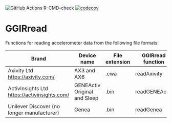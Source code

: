 ![GitHub Actions R-CMD-check](https://github.com/wadpac/GGIRread/workflows/R-CMD-check/badge.svg)
[![codecov](https://codecov.io/gh/wadpac/GGIRread/branch/main/graph/badge.svg?token=SNII9OKA4J)](https://codecov.io/gh/wadpac/GGIRread)

# GGIRread

Functions for reading accelerometer data from the following file formats:

Brand | Device name | File extension | GGIRread function
------ | ------- | ------- | ----------------
Axivity Ltd https://axivity.com/ | AX3 and AX6 | .cwa | readAxivity
ActivInsights Ltd https://activinsights.com/ | GENEActiv Original and Sleep | .bin | readGENEActiv
Unilever Discover (no longer manufacturer) | Genea | .bin | readGenea

